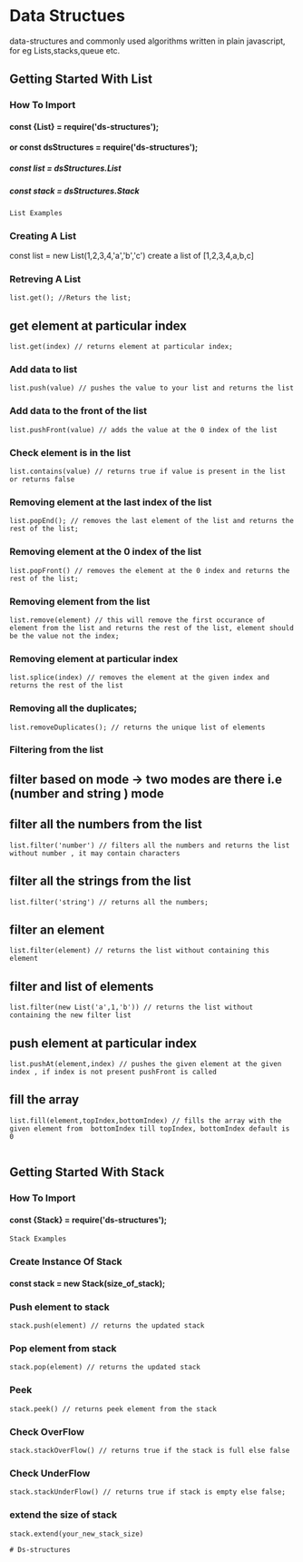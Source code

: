 # Data Structues

data-structures and commonly used algorithms written in plain javascript, for eg Lists,stacks,queue etc.
## Getting Started With List
### How To Import
#### const {List} = require('ds-structures');
#### or const dsStructures = require('ds-structures');
##### const list = dsStructures.List
##### const stack = dsStructures.Stack

```
List Examples
```
### Creating A List
const list = new List(1,2,3,4,'a','b','c')
	create a list of [1,2,3,4,a,b,c]

### Retreving A List
	list.get(); //Returs the list;

## get element at particular index
	list.get(index) // returns element at particular index;

### Add data to list
	list.push(value) // pushes the value to your list and returns the list

### Add data to the front of the list
	list.pushFront(value) // adds the value at the 0 index of the list

### Check element is in the list
	list.contains(value) // returns true if value is present in the list or returns false

### Removing element at the last index of the list
	list.popEnd(); // removes the last element of the list and returns the rest of the list;

### Removing element at the 0 index of the list
	list.popFront() // removes the element at the 0 index and returns the rest of the list;

### Removing element from the list
	list.remove(element) // this will remove the first occurance of  element from the list and returns the rest of the list, element should be the value not the index;

### Removing element at particular index
	list.splice(index) // removes the element at the given index and returns the rest of the list

### Removing all the duplicates;
	list.removeDuplicates(); // returns the unique list of elements 

### Filtering from the list

## filter based on mode -> two modes are there i.e (number and string ) mode

## filter all the numbers from the list 
	list.filter('number') // filters all the numbers and returns the list without number , it may contain characters 

## filter all the strings from the list
	list.filter('string') // returns all the numbers;

## filter an element
	list.filter(element) // returns the list without containing this element

## filter and list of elements
	list.filter(new List('a',1,'b')) // returns the list without containing the new filter list

## push element at particular index
	list.pushAt(element,index) // pushes the given element at the given index , if index is not present pushFront is called

## fill the array
	list.fill(element,topIndex,bottomIndex) // fills the array with the given element from  bottomIndex till topIndex, bottomIndex default is 0
	
```
```

## Getting Started With Stack
### How To Import
#### const {Stack} = require('ds-structures');

```
Stack Examples
```
### Create Instance Of Stack
#### const stack = new Stack(size_of_stack);

### Push element to stack
	stack.push(element) // returns the updated stack 

### Pop element from stack
	stack.pop(element) // returns the updated stack

### Peek 
	stack.peek() // returns peek element from the stack

### Check OverFlow
	stack.stackOverFlow() // returns true if the stack is full else false

### Check UnderFlow
	stack.stackUnderFlow() // returns true if stack is empty else false;

### extend the size of stack
	stack.extend(your_new_stack_size)
```
# Ds-structures
